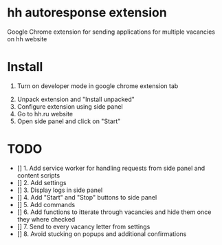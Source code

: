# hh autoresponse extension
Google Chrome extension for sending applications for multiple vacancies on hh website

# Install
1. Turn on developer mode in google chrome extension tab
<!-- (add gif) -->
2. Unpack extension and "Install unpacked"
3. Configure extension using side panel
4. Go to hh.ru website
5. Open side panel and click on "Start"

# TODO
- [] 1. Add service worker for handling requests from side panel and content scripts
- [] 2. Add settings
- [] 3. Display logs in side panel
- [] 4. Add "Start" and "Stop" buttons to side panel
- [] 5. Add commands
- [] 6. Add functions to itterate through vacancies and hide them once they where checked
- [] 7. Send to every vacancy letter from settings
- [] 8. Avoid stucking on popups and additional confirmations
